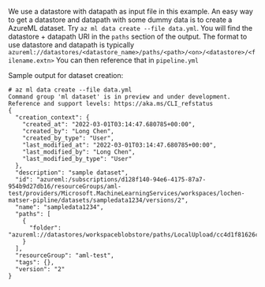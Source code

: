 
We use a datastore with datapath as input file in this example. An easy way to get a datastore and datapath with some dummy data is to create a AzureML dataset. Try `az ml data create --file data.yml`. You will find the datastore + datapath URI in the `paths` section of the output. The format to use datastore and datapath is typically `azureml://datastores/<datastore_name>/paths/<path>/<on>/<datastore>/<filename.extn>` You can then reference that in `pipeline.yml`



Sample output for dataset creation:
```
# az ml data create --file data.yml 
Command group 'ml dataset' is in preview and under development. Reference and support levels: https://aka.ms/CLI_refstatus
{
  "creation_context": {
    "created_at": "2022-03-01T03:14:47.680785+00:00",
    "created_by": "Long Chen",
    "created_by_type": "User",
    "last_modified_at": "2022-03-01T03:14:47.680785+00:00",
    "last_modified_by": "Long Chen",
    "last_modified_by_type": "User"
  },
  "description": "sample dataset",
  "id": "azureml:/subscriptions/d128f140-94e6-4175-87a7-954b9d27db16/resourceGroups/aml-test/providers/Microsoft.MachineLearningServices/workspaces/lochen-matser-pipline/datasets/sampledata1234/versions/2",
  "name": "sampledata1234",
  "paths": [
    {
      "folder": "azureml://datastores/workspaceblobstore/paths/LocalUpload/cc4d1f81626c8537b6e99dadbfeab622/data/"
    }
  ],
  "resourceGroup": "aml-test",
  "tags": {},
  "version": "2"
}
```